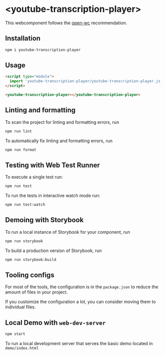# \<youtube-transcription-player>

This webcomponent follows the [open-wc](https://github.com/open-wc/open-wc) recommendation.

## Installation

```bash
npm i youtube-transcription-player
```

## Usage

```html
<script type="module">
  import 'youtube-transcription-player/youtube-transcription-player.js';
</script>

<youtube-transcription-player></youtube-transcription-player>
```

## Linting and formatting

To scan the project for linting and formatting errors, run

```bash
npm run lint
```

To automatically fix linting and formatting errors, run

```bash
npm run format
```

## Testing with Web Test Runner

To execute a single test run:

```bash
npm run test
```

To run the tests in interactive watch mode run:

```bash
npm run test:watch
```

## Demoing with Storybook

To run a local instance of Storybook for your component, run

```bash
npm run storybook
```

To build a production version of Storybook, run

```bash
npm run storybook:build
```


## Tooling configs

For most of the tools, the configuration is in the `package.json` to reduce the amount of files in your project.

If you customize the configuration a lot, you can consider moving them to individual files.

## Local Demo with `web-dev-server`

```bash
npm start
```

To run a local development server that serves the basic demo located in `demo/index.html`
